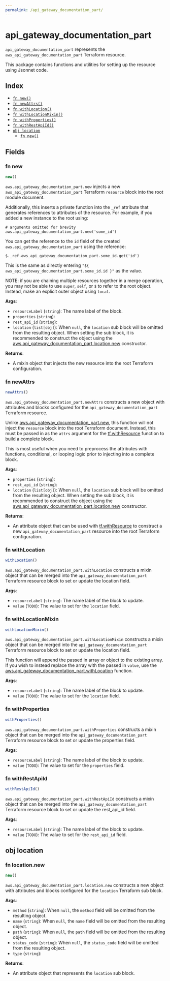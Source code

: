 ```yaml
---
permalink: /api_gateway_documentation_part/
---
```


# api_gateway_documentation_part

`api_gateway_documentation_part` represents the `aws_api_gateway_documentation_part` Terraform resource.



This package contains functions and utilities for setting up the resource using Jsonnet code.


## Index

* [`fn new()`](#fn-new)
* [`fn newAttrs()`](#fn-newattrs)
* [`fn withLocation()`](#fn-withlocation)
* [`fn withLocationMixin()`](#fn-withlocationmixin)
* [`fn withProperties()`](#fn-withproperties)
* [`fn withRestApiId()`](#fn-withrestapiid)
* [`obj location`](#obj-location)
  * [`fn new()`](#fn-locationnew)

## Fields

### fn new

```ts
new()
```


`aws.api_gateway_documentation_part.new` injects a new `aws_api_gateway_documentation_part` Terraform `resource`
block into the root module document.

Additionally, this inserts a private function into the `_ref` attribute that generates references to attributes of the
resource. For example, if you added a new instance to the root using:

    # arguments omitted for brevity
    aws.api_gateway_documentation_part.new('some_id')

You can get the reference to the `id` field of the created `aws.api_gateway_documentation_part` using the reference:

    $._ref.aws_api_gateway_documentation_part.some_id.get('id')

This is the same as directly entering `"${ aws_api_gateway_documentation_part.some_id.id }"` as the value.

NOTE: if you are chaining multiple resources together in a merge operation, you may not be able to use `super`, `self`,
or `$` to refer to the root object. Instead, make an explicit outer object using `local`.

**Args**:
  - `resourceLabel` (`string`): The name label of the block.
  - `properties` (`string`): 
  - `rest_api_id` (`string`): 
  - `location` (`list[obj]`):  When `null`, the `location` sub block will be omitted from the resulting object. When setting the sub block, it is recommended to construct the object using the [aws.api_gateway_documentation_part.location.new](#fn-apigatewaydocumentationpartlocationnew) constructor.

**Returns**:
- A mixin object that injects the new resource into the root Terraform configuration.


### fn newAttrs

```ts
newAttrs()
```


`aws.api_gateway_documentation_part.newAttrs` constructs a new object with attributes and blocks configured for the `api_gateway_documentation_part`
Terraform resource.

Unlike [aws.api_gateway_documentation_part.new](#fn-apigatewaydocumentationpartnew), this function will not inject the `resource`
block into the root Terraform document. Instead, this must be passed in as the `attrs` argument for the
[tf.withResource](https://github.com/tf-libsonnet/core/tree/main/docs#fn-withresource) function to build a complete block.

This is most useful when you need to preprocess the attributes with functions, conditional, or looping logic prior to
injecting into a complete block.

**Args**:
  - `properties` (`string`): 
  - `rest_api_id` (`string`): 
  - `location` (`list[obj]`):  When `null`, the `location` sub block will be omitted from the resulting object. When setting the sub block, it is recommended to construct the object using the [aws.api_gateway_documentation_part.location.new](#fn-apigatewaydocumentationpartlocationnew) constructor.

**Returns**:
  - An attribute object that can be used with [tf.withResource](https://github.com/tf-libsonnet/core/tree/main/docs#fn-withresource) to construct a new `api_gateway_documentation_part` resource into the root Terraform configuration.


### fn withLocation

```ts
withLocation()
```

`aws.api_gateway_documentation_part.withLocation` constructs a mixin object that can be merged into the `api_gateway_documentation_part`
Terraform resource block to set or update the location field.



**Args**:
  - `resourceLabel` (`string`): The name label of the block to update.
  - `value` (`TODO`): The value to set for the `location` field.


### fn withLocationMixin

```ts
withLocationMixin()
```

`aws.api_gateway_documentation_part.withLocationMixin` constructs a mixin object that can be merged into the `api_gateway_documentation_part`
Terraform resource block to set or update the location field.

This function will append the passed in array or object to the existing array. If you wish
to instead replace the array with the passed in `value`, use the [aws.api_gateway_documentation_part.withLocation](TODO)
function.


**Args**:
  - `resourceLabel` (`string`): The name label of the block to update.
  - `value` (`TODO`): The value to set for the `location` field.


### fn withProperties

```ts
withProperties()
```

`aws.api_gateway_documentation_part.withProperties` constructs a mixin object that can be merged into the `api_gateway_documentation_part`
Terraform resource block to set or update the properties field.



**Args**:
  - `resourceLabel` (`string`): The name label of the block to update.
  - `value` (`TODO`): The value to set for the `properties` field.


### fn withRestApiId

```ts
withRestApiId()
```

`aws.api_gateway_documentation_part.withRestApiId` constructs a mixin object that can be merged into the `api_gateway_documentation_part`
Terraform resource block to set or update the rest_api_id field.



**Args**:
  - `resourceLabel` (`string`): The name label of the block to update.
  - `value` (`TODO`): The value to set for the `rest_api_id` field.


## obj location



### fn location.new

```ts
new()
```


`aws.api_gateway_documentation_part.location.new` constructs a new object with attributes and blocks configured for the `location`
Terraform sub block.



**Args**:
  - `method` (`string`):  When `null`, the `method` field will be omitted from the resulting object.
  - `name` (`string`):  When `null`, the `name` field will be omitted from the resulting object.
  - `path` (`string`):  When `null`, the `path` field will be omitted from the resulting object.
  - `status_code` (`string`):  When `null`, the `status_code` field will be omitted from the resulting object.
  - `type` (`string`): 

**Returns**:
  - An attribute object that represents the `location` sub block.
